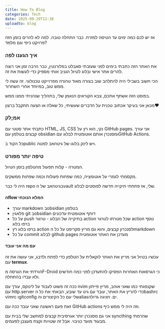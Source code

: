 ```yaml
---
title: How To Blog
categories: Tech
date: 2025-09-29T12:38
uploadto: blog
---
```

אז יש לכם כמה ימים עד הטיסה למזרח. כבר התחלה טובה.
למה לא להרים בזמן הזה פרויקט כיפי וגם מלמד?

### איך הגענו לפה
את האתר הזה כתבתי בימים לפני שעזבתי סאבלט בפלורנטין, כבר הרבה זמן אני רוצה להרים אתר אישי ובלוג לטיול הגניב אותי מספיק כדי לעשות את זה.

הכי חשוב בשבילי היה להתלהב שוב בצורה מאוד טהורה מפרוייקט טכנולוגי. זה עשה לי ממש טוב, במיוחד אחרי השחרור.

בפוסט הזה אשתף אתכם, צבא הקוראים הנאמן שלי, בתהליך שנהניתי ממנו ממש.

מכאן אני בעיקר אכתוב טכנית על הדברים שעשיתי, כל שאלה או הצעה תתקבל ברצון❤️

### אמ;לק
כתבתי אתר סטטי עם HTML, JS, CSS נקי, הוא רץ על GitHub pages. אני עורך קבצים בטלפון עם obsidian ומסנכרן אותם אוטומטית לבלוג עםGitHub Actions.

כל הקוד בpublic ויש לינק בלוגו של גיטהאב למטה.

### טיפה יותר מפורט
המטרה - קלות תפעול מהטלפון בזמן הטיול.

מקסמתי לגמרי על אוטומציה, כמה שפחות פעולות וכמה שפחות ממשקים.

היה לי כבר repo בגיטהאב של הvault שלי, אז פתחתי תיקייה חדשה לפוסטים לבלוג.
#### הflow המלא הנוכחי
- עורך markdown בobsidian בטלפון
- פלאגין git בobsidian דוחף אוטומטית עדכונים
- על כל push בתיקייה של הבלוג - טרגור action שכל מטרתו לטרגר action נוסף ברפו בלוג
- ברפו בלוג רץ action לסנכרון קבצים, והוא גם מריץ סקריפט על כל הmarkdown
- על כל commit לבלוג github pages מעדכן את האתר אוטומטית

#### עם מה אני עובד
עכשיו בטיול אני מריץ את האתר לוקאלית על הטלפון כדי לפתח ולדבג, אני עושה את זה עם **termux**.

הורדתי את הגרסה מF-Droid כי הגרסאות האחרות הפסיקו להתעדכן לפני כמה חודשים ולא עבדו בהתחלה.

ככה זה פשוט לעבוד על לינוקס, עורך עם nvim שקנפגתי כמו שאני אוהב, מריץ פייתון עם http.server כדי להריץ את האתר, עובד עם גיט עד שובע, הבאתי את כל הbashrc vimrc וgitconfig שלי עם כל הקיצורים והaliasים. חגיגה גדולה.

זאת פעם ראשונה שאני עובד ככה עם GitHub actions וזה היה לי ממש כיף.

אני גם מסנכרן יותר אגרסיבית קבצים למחשב שלי בבית עם syncthing שהרמתי מבעוד מועד כגיבוי. אבל זה שטויות וקצת מעצבן לפעמים.